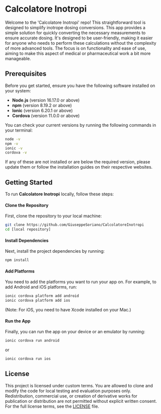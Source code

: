 # Calcolatore Inotropi

Welcome to the 'Calcolatore Inotropi' repo! This straightforward tool is designed to simplify inotrope dosing conversions. This app provides a simple solution for quickly converting the necessary measurements to ensure accurate dosing. It's designed to be user-friendly, making it easier for anyone who needs to perform these calculations without the complexity of more advanced tools. The focus is on functionality and ease of use, aiming to make this aspect of medical or pharmaceutical work a bit more manageable.

## Prerequisites

Before you get started, ensure you have the following software installed on your system:

- **Node.js** (version 16.17.0 or above)
- **npm** (version 8.19.2 or above)
- **Ionic** (version 6.20.1 or above)
- **Cordova** (version 11.0.0 or above)

You can check your current versions by running the following commands in your terminal:

```bash
node -v
npm -v
ionic -v
cordova -v
```
If any of these are not installed or are below the required version, please update them or follow the installation guides on their respective websites.

## Getting Started

To run **Calcolatore Inotropi** locally, follow these steps:

#### Clone the Repository

First, clone the repository to your local machine:

```bash
git clone https://github.com/GiuseppeSoriano/CalcolatoreInotropi
cd [local repository]
```

#### Install Dependencies
Next, install the project dependencies by running:

```bash
npm install
```

#### Add Platforms

You need to add the platforms you want to run your app on. For example, to add Android and iOS platforms, run:

```bash
ionic cordova platform add android
ionic cordova platform add ios
```
(Note: For iOS, you need to have Xcode installed on your Mac.)

#### Run the App
Finally, you can run the app on your device or an emulator by running:

```bash
ionic cordova run android
```
or

```bash
ionic cordova run ios
```

## License

This project is licensed under custom terms. You are allowed to clone and modify the code for local testing and evaluation purposes only. Redistribution, commercial use, or creation of derivative works for publication or distribution are not permitted without explicit written consent. For the full license terms, see the [LICENSE](LICENSE.md) file.
